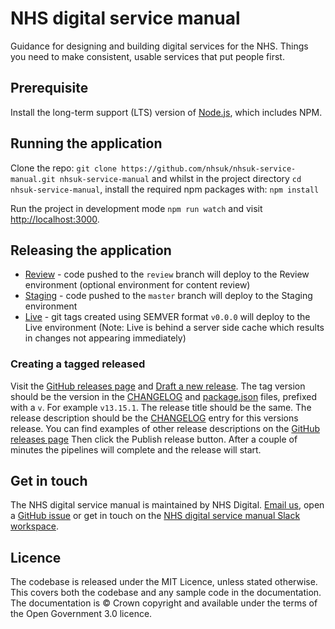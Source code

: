 # NHS digital service manual

Guidance for designing and building digital services for the NHS. Things you need to make consistent, usable services that put people first.

## Prerequisite

Install the long-term support (LTS) version of <a href="https://nodejs.org/en/">Node.js</a>, which includes NPM.

## Running the application

Clone the repo: `git clone https://github.com/nhsuk/nhsuk-service-manual.git nhsuk-service-manual` and whilst in the project directory `cd nhsuk-service-manual`, install the required npm packages with: `npm install`

Run the project in development mode `npm run watch` and visit <a href="http://localhost:3000">http://localhost:3000</a>.

## Releasing the application

- [Review](https://nhsuk-service-manual-pr.azurewebsites.net/) - code pushed to the `review` branch will deploy to the Review environment (optional environment for content review)
- [Staging](https://nhsuk-service-manual-dev-uks.azurewebsites.net/) - code pushed to the `master` branch will deploy to the Staging environment
- [Live](https://service-manual.nhs.uk/) - git tags created using SEMVER format `v0.0.0` will deploy to the Live environment (Note: Live is behind a server side cache which results in changes not appearing immediately)

### Creating a tagged released

Visit the [GitHub releases page](https://github.com/nhsuk/nhsuk-service-manual/releases) and [Draft a new release](https://github.com/nhsuk/nhsuk-service-manual/releases/new).
The tag version should be the version in the [CHANGELOG](https://github.com/nhsuk/nhsuk-service-manual/blob/master/CHANGELOG.md) and [package.json](https://github.com/nhsuk/nhsuk-service-manual/blob/master/package.json#L3) files, prefixed with a `v`. For example `v13.15.1`. The release title should be the same.
The release description should be the [CHANGELOG](https://github.com/nhsuk/nhsuk-service-manual/blob/master/package.json#L3) entry for this versions release. You can find examples of other release descriptions on the [GitHub releases page](https://github.com/nhsuk/nhsuk-service-manual/releases)
Then click the Publish release button. 
After a couple of minutes the pipelines will complete and the release will start.

## Get in touch

The NHS digital service manual is maintained by NHS Digital. [Email us](mailto:service-manual@nhs.net), open a [GitHub issue](https://github.com/nhsuk/nhsuk-service-manual/issues/new) or get in touch on the [NHS digital service manual Slack workspace](https://service-manual.nhs.uk/slack).

## Licence

The codebase is released under the MIT Licence, unless stated otherwise. This covers both the codebase and any sample code in the documentation. The documentation is © Crown copyright and available under the terms of the Open Government 3.0 licence.
